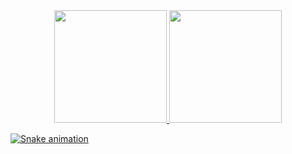 <img width="100%" rc="https://github.com/Legolas-2023/Legolas-2023/assets/151743336/fc1544a8-0929-49a0-aeb8-ff72c49ce66a">


<div align="center">
<a href="https://github.com/Legolas-2023">

  <img loading="lazy" height="180em" src="https://github-readme-stats.vercel.app/api?username=legolas-2023&show_icons=true&theme=dracula&include_all_commits=true&count_private=true"/>
  
<img loading="lazy" height="180em" src="https://github-readme-stats.vercel.app/api/top-langs/?username=Legolas-2023&layout=compact&langs_count=7&theme=dracula"/>

</div>

![Snake animation](https://github.com/Legolas-2023/Legolas-2023/blob/output/github-contribution-grid-snake.svg)
